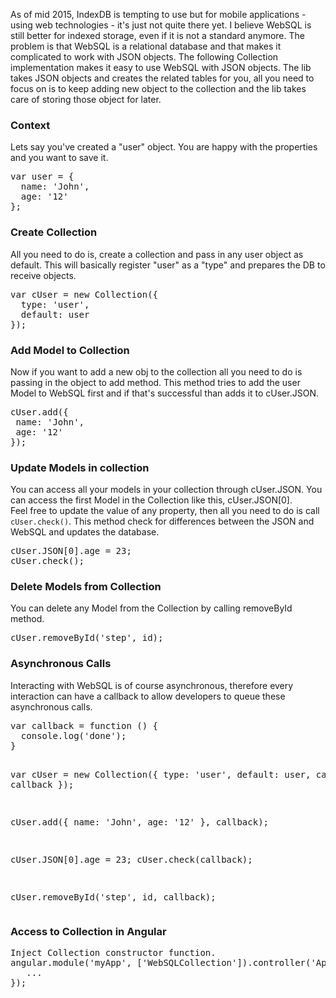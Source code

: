 As of mid 2015, IndexDB is tempting to use but for mobile applications - using web technologies - it's just not quite there yet.
I believe WebSQL is still better for indexed storage, even if it is not a standard anymore.
The problem is that WebSQL is a relational database and that makes it complicated to work with JSON objects.
The following Collection implementation makes it easy to use WebSQL with JSON objects.
The lib takes JSON objects and creates the related tables for you,
all you need to focus on is to keep adding new object to the collection and the lib takes care of storing those object for later.

<h3>Context</h3>
Lets say you've created a "user" object. You are happy with the properties and you want to save it.
<pre>
var user = {
  name: 'John',
  age: '12'
};
</pre>

<h3>Create Collection</h3>
All you need to do is, create a collection and pass in any user object as default.
This will basically register "user" as a "type" and prepares the DB to receive objects.
<pre>
var cUser = new Collection({
  type: 'user',
  default: user
});
</pre>

<h3>Add Model to Collection</h3>
Now if you want to add a new obj to the collection all you need to do is passing in the object to add method.
This method tries to add the user Model to WebSQL first and if that's successful than adds it to cUser.JSON.
<pre>
cUser.add({
 name: 'John',
 age: '12'
});
</pre>

<h3>Update Models in collection</h3>
You can access all your models in your collection through cUser.JSON. You can access the first Model in the Collection like this, cUser.JSON[0]. </br>
Feel free to update the value of any property, then all you need to do is call <code>cUser.check()</code>. This method check for differences between the JSON and WebSQL and updates the database.
<pre>
cUser.JSON[0].age = 23;
cUser.check();
</pre>

<h3>Delete Models from Collection</h3>
You can delete any Model from the Collection by calling removeById method.
<pre>
cUser.removeById('step', id);
</pre>

<h3>Asynchronous Calls</h3>
Interacting with WebSQL is of course asynchronous, therefore every interaction can have a callback to allow developers to queue these asynchronous calls.
<pre>
var callback = function () {
  console.log('done');
}

var cUser = new Collection({
  type: 'user',
  default: user,
  callback: callback
});

cUser.add({
  name: 'John',
  age: '12'
}, callback);

cUser.JSON[0].age = 23;
cUser.check(callback);

cUser.removeById('step', id, callback);
</pre>

<h3>Access to Collection in Angular</h3>
<pre>
Inject Collection constructor function.
angular.module('myApp', ['WebSQLCollection']).controller('AppCtrl', function (Collection) {
   ...
});
</pre>
